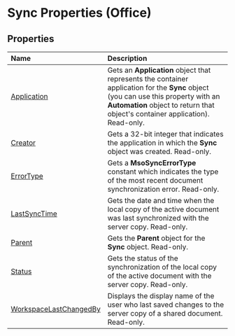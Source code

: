 
# Sync Properties (Office)

## Properties



|**Name**|**Description**|
|:-----|:-----|
| [Application](f0bc8dd7-c33b-b34f-6ff6-785c92893203.md)|Gets an  **Application** object that represents the container application for the **Sync** object (you can use this property with an **Automation** object to return that object's container application). Read-only.|
| [Creator](c12c2c8f-a94d-e673-d528-0eaf68e75f35.md)|Gets a 32-bit integer that indicates the application in which the  **Sync** object was created. Read-only.|
| [ErrorType](6663e5f6-b90e-29f8-2ff9-f9fb8bda76f0.md)|Gets a  **MsoSyncErrorType** constant which indicates the type of the most recent document synchronization error. Read-only.|
| [LastSyncTime](d85af059-a39e-e100-c81a-06265b43cade.md)|Gets the date and time when the local copy of the active document was last synchronized with the server copy. Read-only.|
| [Parent](16d56781-dc1e-5d02-b679-11b5ffd70269.md)|Gets the  **Parent** object for the **Sync** object. Read-only.|
| [Status](fdddff38-268b-835a-7c8d-db76d862e392.md)|Gets the status of the synchronization of the local copy of the active document with the server copy. Read-only.|
| [WorkspaceLastChangedBy](f2eac8a6-5e94-44a9-3d2f-1ca04cf54361.md)|Displays the display name of the user who last saved changes to the server copy of a shared document. Read-only.|

